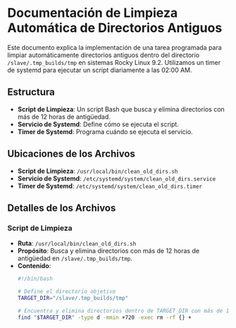 # Documentación de Limpieza Automática de Directorios Antiguos

Este documento explica la implementación de una tarea programada para limpiar automáticamente directorios antiguos dentro del directorio `/slave/.tmp_builds/tmp` en sistemas Rocky Linux 9.2. Utilizamos un timer de systemd para ejecutar un script diariamente a las 02:00 AM.

## Estructura

- **Script de Limpieza**: Un script Bash que busca y elimina directorios con más de 12 horas de antigüedad.
- **Servicio de Systemd**: Define cómo se ejecuta el script.
- **Timer de Systemd**: Programa cuándo se ejecuta el servicio.

## Ubicaciones de los Archivos

- **Script de Limpieza**: `/usr/local/bin/clean_old_dirs.sh`
- **Servicio de Systemd**: `/etc/systemd/system/clean_old_dirs.service`
- **Timer de Systemd**: `/etc/systemd/system/clean_old_dirs.timer`

## Detalles de los Archivos

### Script de Limpieza

- **Ruta**: `/usr/local/bin/clean_old_dirs.sh`
- **Propósito**: Busca y elimina directorios con más de 12 horas de antigüedad en `/slave/.tmp_builds/tmp`.
- **Contenido**:
  ```bash
  #!/bin/bash

  # Define el directorio objetivo
  TARGET_DIR="/slave/.tmp_builds/tmp"

  # Encuentra y elimina directorios dentro de TARGET_DIR con más de 12 horas de antigüedad
  find "$TARGET_DIR" -type d -mmin +720 -exec rm -rf {} +
```